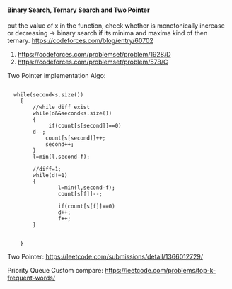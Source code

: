 #### Binary Search, Ternary Search and Two Pointer

put the value of x in the function, 
check whether is monotonically increase or decreasing -> binary search
if its minima and maxima kind of then ternary.
https://codeforces.com/blog/entry/60702

1. https://codeforces.com/problemset/problem/1928/D
3. https://codeforces.com/problemset/problem/578/C

Two Pointer implementation Algo:

```

  while(second<s.size())
    {
        //while diff exist
        while(d&&second<s.size())
        {
             if(count[s[second]]==0)
        d--;
            count[s[second]]++;
            second++;
        }
        l=min(l,second-f);

        //diff=1;
        while(d!=1)
        {
                l=min(l,second-f);
                count[s[f]]--;

                if(count[s[f]]==0)
                d++;
                f++; 
        }


    }

```

Two Pointer: https://leetcode.com/submissions/detail/1366012729/

Priority Queue Custom compare: https://leetcode.com/problems/top-k-frequent-words/
